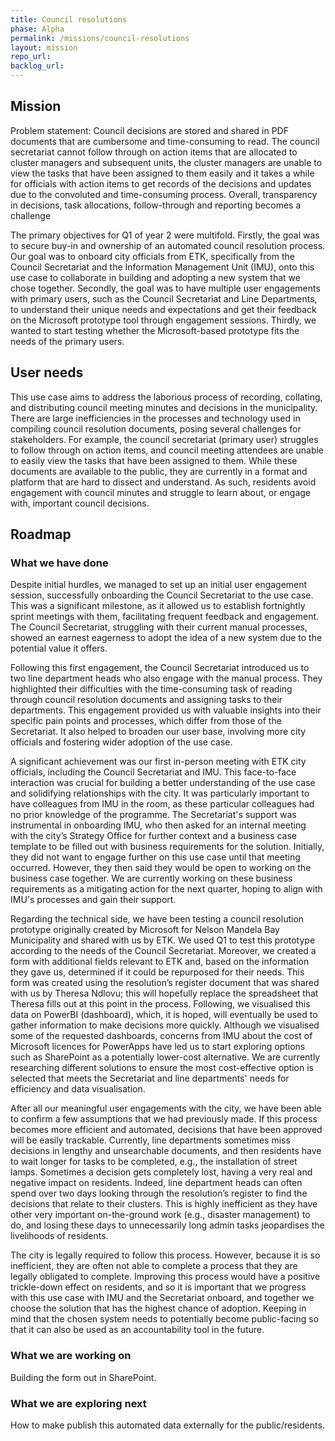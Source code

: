 ```yaml
---
title: Council resolutions
phase: Alpha
permalink: /missions/council-resolutions
layout: mission
repo_url: 
backlog_url:  
---
```


## Mission
Problem statement: Council decisions are stored and shared in PDF documents that are cumbersome and time-consuming to read. The council secretariat cannot follow through on action items that are allocated to cluster managers and subsequent units, the cluster managers are unable to view the tasks that have been assigned to them easily and it takes a while for officials with action items to get records of the decisions and updates due to the convoluted and time-consuming process. Overall, transparency in decisions, task allocations, follow-through and reporting becomes a challenge

The primary objectives for Q1 of year 2 were multifold. Firstly, the goal was to secure buy-in and ownership of an automated council resolution process. Our goal was to onboard city officials from ETK, specifically from the Council Secretariat and the Information Management Unit (IMU), onto this use case to collaborate in building and adopting a new system that we chose together. Secondly, the goal was to have multiple user engagements with primary users, such as the Council Secretariat and Line Departments, to understand their unique needs and expectations and get their feedback on the Microsoft prototype tool through engagement sessions. Thirdly, we wanted to start testing whether the Microsoft-based prototype fits the needs of the primary users.

## User needs
This use case aims to address the laborious process of recording, collating, and distributing council meeting minutes and decisions in the municipality. There are large inefficiencies in the processes and technology used in compiling council resolution documents, posing several challenges for stakeholders. For example, the council secretariat (primary user) struggles to follow through on action items, and council meeting attendees are unable to easily view the tasks that have been assigned to them. While these documents are available to the public, they are currently in a format and platform that are hard to dissect and understand. As such, residents avoid engagement with council minutes and struggle to learn about, or engage with, important council decisions.
## Roadmap

### What we have done
Despite initial hurdles, we managed to set up an initial user engagement session, successfully onboarding the Council Secretariat to the use case. This was a significant milestone, as it allowed us to establish fortnightly sprint meetings with them, facilitating frequent feedback and engagement. The Council Secretariat, struggling with their current manual processes, showed an earnest eagerness to adopt the idea of a new system due to the potential value it offers.

Following this first engagement, the Council Secretariat introduced us to two line department heads who also engage with the manual process. They highlighted their difficulties with the time-consuming task of reading through council resolution documents and assigning tasks to their departments. This engagement provided us with valuable insights into their specific pain points and processes, which differ from those of the Secretariat. It also helped to broaden our user base, involving more city officials and fostering wider adoption of the use case.

A significant achievement was our first in-person meeting with ETK city officials, including the Council Secretariat and IMU. This face-to-face interaction was crucial for building a better understanding of the use case and solidifying relationships with the city. It was particularly important to have colleagues from IMU in the room, as these particular colleagues had no prior knowledge of the programme. The Secretariat's support was instrumental in onboarding IMU, who then asked for an internal meeting with the city’s Strategy Office for further context and a business case template to be filled out with business requirements for the solution. Initially, they did not want to engage further on this use case until that meeting occurred. However, they then said they would be open to working on the business case together. We are currently working on these business requirements as a mitigating action for the next quarter, hoping to align with IMU's processes and gain their support.

Regarding the technical side, we have been testing a council resolution prototype originally created by Microsoft for Nelson Mandela Bay Municipality and shared with us by ETK. We used Q1 to test this prototype according to the needs of the Council Secretariat. Moreover, we created a form with additional fields relevant to ETK and, based on the information they gave us, determined if it could be repurposed for their needs. This form was created using the resolution’s register document that was shared with us by Theresa Ndlovu; this will hopefully replace the spreadsheet that Theresa fills out at this point in the process. Following, we visualised this data on PowerBI (dashboard), which, it is hoped, will eventually be used to gather information to make decisions more quickly. Although we visualised some of the requested dashboards, concerns from IMU about the cost of Microsoft licences for PowerApps have led us to start exploring options such as SharePoint as a potentially lower-cost alternative. We are currently researching different solutions to ensure the most cost-effective option is selected that meets the Secretariat and line departments' needs for efficiency and data visualisation. 

After all our meaningful user engagements with the city, we have been able to confirm a few assumptions that we had previously made. If this process becomes more efficient and automated, decisions that have been approved will be easily trackable. Currently, line departments sometimes miss decisions in lengthy and unsearchable documents, and then residents have to wait longer for tasks to be completed, e.g., the installation of street lamps. Sometimes a decision gets completely lost, having a very real and negative impact on residents. Indeed, line department heads can often spend over two days looking through the resolution’s register to find the decisions that relate to their clusters. This is highly inefficient as they have other very important on-the-ground work (e.g., disaster management) to do, and losing these days to unnecessarily long admin tasks jeopardises the livelihoods of residents. 

The city is legally required to follow this process. However, because it is so inefficient, they are often not able to complete a process that they are legally obligated to complete. Improving this process would have a positive trickle-down effect on residents, and so it is important that we progress with this use case with IMU and the Secretariat onboard, and together we choose the solution that has the highest chance of adoption. Keeping in mind that the chosen system needs to potentially become public-facing so that it can also be used as an accountability tool in the future.

### What we are working on
Building the form out in SharePoint. 
### What we are exploring next
How to make publish this automated data externally for the public/residents. 
